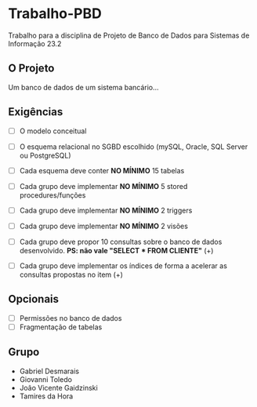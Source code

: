 # Trabalho-PBD

Trabalho para a disciplina de Projeto de Banco de Dados para Sistemas de Informação 23.2


## O Projeto
Um banco de dados de um sistema bancário...


## Exigências
- [ ] O modelo conceitual
- [ ] O esquema relacional no SGBD escolhido (mySQL, Oracle, SQL Server ou PostgreSQL)
- [ ] Cada esquema deve conter **NO MÍNIMO** 15 tabelas
- [ ] Cada grupo deve implementar **NO MÍNIMO** 5 stored procedures/funções
- [ ] Cada grupo deve implementar **NO MÍNIMO** 2 triggers
- [ ] Cada grupo deve implementar **NO MÍNIMO** 2 visões
- [ ] Cada grupo deve propor 10 consultas sobre o banco de dados desenvolvido. **PS: não vale "SELECT * FROM CLIENTE"** (+)
- [ ] Cada grupo deve implementar os índices de forma a acelerar as consultas propostas no item (+)


## Opcionais
- [ ] Permissões no banco de dados
- [ ] Fragmentação de tabelas

## Grupo
- Gabriel Desmarais
- Giovanni Toledo
- João Vicente Gaidzinski
- Tamires da Hora
